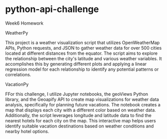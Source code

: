 # python-api-challenge
Week6 Homework

WeatherPy

This project is a weather visualization script that utilizes OpenWeatherMap APIs, Python requests, and JSON to gather weather data for over 500 cities located at different distances from the equator. The script aims to explore the relationship between the city's latitude and various weather variables. It accomplishes this by generating different plots and applying a linear regression model for each relationship to identify any potential patterns or correlations.


VacationPy

FFor this challenge, I utilize Jupyter notebooks, the geoViews Python library, and the Geoapify API to create map visualizations for weather data analysis, specifically for planning future vacations. The notebook creates a map that displays each city with a different color based on weather data. Additionally, the script leverages longitude and latitude data to find the nearest hotels for each city on the map. This interactive map helps users identify suitable vacation destinations based on weather conditions and nearby hotel options.
